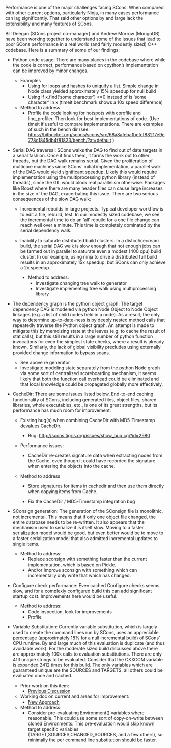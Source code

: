Performance is one of the major challenges facing SCons. When compared with other current options, particularly Ninja, in many cases performance can lag significantly. That said other options by and large lack the extensibility and many features of SCons.

Bill Deegan (SCons project co-manager) and Andrew Morrow (MongoDB) have been working together to understand some of the issues that lead to poor SCons performance in a real world (and fairly modestly sized) C++ codebase. Here is a summary of some of our findings:

* Python code usage: There are many places in the codebase where while the code is correct, performance based on cpython’s implementation can be improved by minor changes.
    * Examples
        * Using for loops and hashes to uniquify a list. Simple change in Node class yielded approximately 15% speedup for null build
        * Using if x.find(‘some character’) >=0 instead of is ‘some character’ in x (timeit benchmark shows a 10x speed difference)
    * Method to address
        * Profile the code looking for hotspots with cprofile and line_profiler. Then look for best implementations of code. (Use timeit if useful to compare implementations. There are examples of such in the bench dir (see: <https://bitbucket.org/scons/scons/src/68a8afebafbefcf88217e9e778c1845db4f81823/bench/?at=default> )

* Serial DAG traversal: SCons walks the DAG to find out of date targets in a serial fashion. Once it finds them, it farms the work out to other threads, but the DAG walk remains serial. Given the proliferation of multicore machines since SCons’ initial implementation, a parallel walk of the DAG would yield significant speedup. Likely this would require implementation using the multiprocessing python library (instead of threads), since the GIL would block real parallelism otherwise. Packages like Boost where there are many header files can cause large increases in the size of the DAG, exacerbating this issue. There are two serious consequences of the slow DAG walk:

    * Incremental rebuilds in large projects. Typical developer workflow is to edit a file, rebuild, test. In our modestly sized codebase, we see the incremental time to do an ‘all’ rebuild for a one file change can reach well over a minute. This time is completely dominated by the serial dependency walk.

    * Inability to saturate distributed build clusters. In a distcc/icecream build, the serial DAG walk is slow enough that not enough jobs can be farmed out in parallel to saturate even a modest (400 cpu) build cluster. In our example, using ninja to drive a distributed full build results in an approximately 15x speedup, but SCons can only achieve a 2x speedup.

        * Method to address:
            * Investigate changing tree walk to generator
            * Investigate implementing tree walk using multiprocessing library

* The dependency graph is the python object graph: The target dependency DAG is modeled via python Node Object to Node Object linkages (e.g. a list of child nodes held in a node). As a result, the only way to determine up-to-date-ness is by deeply nested method calls that repeatedly traverse the Python object graph. An attempt is made to mitigate this by memoizing state at the leaves (e.g. to cache the result of stat calls), but this still results in a large number of python function invocations for even the simplest state checks, where a result is already known. Similarly, the lack of global visibility precludes using externally provided change information to bypass scans.
    * See above re generator
    * Investigate modeling state separately from the python Node graph via some sort of centralized scoreboarding mechanism, it seems likely that both the function call overhead could be eliminated and that local knowledge could be propagated globally more effectively.

* CacheDir: There are some issues listed below. End-to-end caching functionality of SCons, including generated files, object files, shared libraries, whole executables, etc., is one of its great strengths, but its performance has much room for improvement. 
    * Existing bug(s) when combining CacheDir with MD5-Timestamp devalues CacheDir.
        * Bug: <http://scons.tigris.org/issues/show_bug.cgi?id=2980>

    * Performance issues:

        * CacheDir re-creates signature data when extracting nodes from the Cache, even though it could have recorded the signature when entering the objects into the cache.

    * Method to address

        * Store signatures for items in cachedir and then use them directly when copying items from Cache.

        * Fix the CacheDir / MD5-Timestamp integration bug

* SConsign generation: The generation of the SConsign file is monolithic, not incremental. This means that if only one object file changed, the entire database needs to be re-written. It also appears that the mechanism used to serialize it is itself slow. Moving to a faster serialization model would be good, but even better would be to move to a faster serialization model that also admitted incremental updates to single items.
    * Method to address:
        * Replace sconsign with something faster than the current implementation, which is based on Pickle.
        * And/or Improve sconsign with something which can incrementally only write that which has changed.

* Configure check performance: Even cached Configure checks seems slow, and for a complexly configured build this can add significant startup cost. Improvements here would be useful.
    * Method to address:
        * Code inspection, look for improvements
        * Profile

* Variable Substitution: Currently variable substitution, which is largely used to create the command lines run by SCons, uses an appreciable percentage (approximately 18% for a null incremental build) of SCons’ CPU runtime. By and large much of this evaluation is duplicate (and thus avoidable work). For the moderate sized build discussed above there are approximately 100k calls to evaluation substitutions. There are only 413 unique strings to be evaluated. Consider that the CXXCOM variable is expanded 2412 times for this build. The only variables which are guaranteed unique are the SOURCES and TARGETS, all others could be evaluated once and cached.

    * Prior work on this item:
        * [Previous Discussion](SubstQuoteEscapeCache/Discussion)
    * Working doc on current and areas for improvement:
        * [New Approach](SubstQuoteEscapeCache/SubstImprovement2017)
    * Method to address:
        * Consider pre-evaluating Environment() variables where reasonable. This could use some sort of copy-on-write between cloned Environments. This pre-evaluation would skip known target specific variables (TARGET,SOURCES,CHANGED_SOURCES, and a few others), so minimally the per command line substitution should be faster.